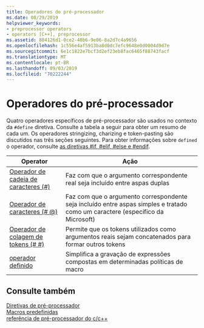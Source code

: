 ```yaml
---
title: Operadores do pré-processador
ms.date: 08/29/2019
helpviewer_keywords:
- preprocessor operators
- operators [C++], preprocessor
ms.assetid: 884126d1-0ce2-48b6-9e06-8a2d7c4a9656
ms.openlocfilehash: 1c556e4af5913ba8d0dc7efc9648e0d0004d9d7e
ms.sourcegitcommit: 6e1c1822e7bcf3d2ef23eb8fac6465f88743facf
ms.translationtype: MT
ms.contentlocale: pt-BR
ms.lasthandoff: 09/03/2019
ms.locfileid: "70222244"
---
```

# <a name="preprocessor-operators"></a>Operadores do pré-processador

Quatro operadores específicos de pré-processador são usados no contexto da `#define` diretiva. Consulte a tabela a seguir para obter um resumo de cada um. Os operadores stringizing, charizing e token-pasting são discutidos nas três seções seguintes. Para obter informações sobre `defined` o operador, consulte [as diretivas #if, #elif, #else e #endif](../preprocessor/hash-if-hash-elif-hash-else-and-hash-endif-directives-c-cpp.md).

|Operator|Ação|
|--------------|------------|
|[Operador de cadeia de caracteres (#)](../preprocessor/stringizing-operator-hash.md)|Faz com que o argumento correspondente real seja incluído entre aspas duplas|
|[Operador de caracteres (# @)](../preprocessor/charizing-operator-hash-at.md)|Faz com que o argumento correspondente seja incluído entre aspas simples e tratado como um caractere (específico da Microsoft)|
|[Operador de colagem de tokens (# #)](../preprocessor/token-pasting-operator-hash-hash.md)|Permite que os tokens utilizados como argumentos reais sejam concatenados para formar outros tokens|
|[operador definido](../preprocessor/hash-if-hash-elif-hash-else-and-hash-endif-directives-c-cpp.md)|Simplifica a gravação de expressões compostas em determinadas políticas de macro|

## <a name="see-also"></a>Consulte também

[Diretivas de pré-processador](../preprocessor/preprocessor-directives.md)\
[Macros predefinidas](../preprocessor/predefined-macros.md)\
[referência de pré-processador do c/c++](../preprocessor/c-cpp-preprocessor-reference.md)

